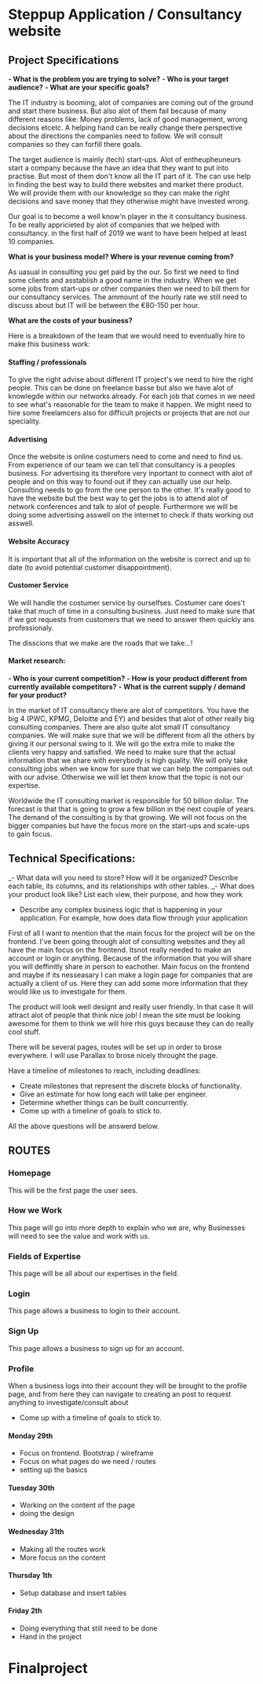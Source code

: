 # **Steppup** Application / Consultancy  website 
## Project Specifications

__- What is the problem you are trying to solve?__
__- Who is your target audience?__
__- What are your specific goals?__


The IT industry is booming, alot of companies are coming out of the ground and start there business. But also alot of them fail because of many different reasons like: Money problems, lack of good management, wrong decisions etcetc. A helping hand can be really change there perspective about the directions the companies need to follow. We will consult companies so they can forfill there goals. 

The target audience is mainly (tech) start-ups. Alot of entheupheuneurs start a company because the have an idea that they want to put into practise. But most of them don't know all the IT part of it. The can use help in finding the best way to build there websites and market there product. We will provide them with our knowledge so they can make the right decisions and save money that they otherwise might have invested wrong. 

Our goal is to become a well know'n player in the it consultancy business. To be really appricieted by alot of companies that we helped with consultancy. in the first half of 2019 we want to have been helped at least 10 companies.



__What is your business model? Where is your revenue coming from?__


As uasual in consulting you get paid by the our. So first we need to find some clients and asstablish a good name in the industry. When we get some jobs from start-ups or other companies then we need to bill them for our consultancy services. The ammount of the hourly rate we still need to discuss about but IT will be between the €80-150 per hour. 



__What are the costs of your business?__

Here is a breakdown of the team that we would need to eventually hire to make
this business work:

#### Staffing / professionals 

To give the right advise about different IT project's we need to hire the right people. This can be done on freelance basse but also we have alot of knowlegde within our networks already. For each job that comes in we need to see what's reasonable for the team to make it happen. We might need to hire some freelamcers also for difficult projects or projects that are not our speciality. 


#### Advertising

Once the website is online costumers need to come and need to find us. From experience of our team we can tell that consultancy is a peoples business. For advertising its therefore very inportant to connect with alot of people and on this way to found out if they can actually use our help. Consulting needs to go from the one person to the other. It's really good to have the website but the best way to get the jobs is to attend alot of network conferences and talk to alot of people. Furthermore we will be doing some advertising asswell on the internet to check if thats working out asswell.

#### Website Accuracy

It is important that all of the information on the website is correct and up to date (to avoid potential customer disappointment).

#### Customer Service

We will handle the costumer service by ourselfses. Costumer care does't take that much of time in a consulting business. Just need to make sure that if we got requests from customers that we need to answer them quickly ans professionaly. 

The disscions that we make are the roads that we take...! 


#### Market research:

__- Who is your current competition?__
__- How is your product different from currently available competitors?__
__- What is the current supply / demand for your product?__


In the market of IT consultancy there are alot of competitors. You have the big 4 (PWC, KPMG, Deloitte and EY) and besides that alot of other really big consulting companies. There are also quite alot small IT consultancy companies. We will make sure that we will be different from all the others by giving it our personal swing to it. We will go the extra mile to make the clients very happy and satisfied. We need to make sure that the actual information that we share with everybody is high quality. We will only take consulting jobs when we know for sure that we can help the companies out with our advise. Otherwise we will let them know that the topic is not our expertise. 

Worldwide the IT  consulting market is responsible for 50 billion dollar. The forecast is that that is going to grow a few billion in the next couple of years. The demand of the consulting is by that growing. We will not focus on the bigger companies but have the focus more on the start-ups and scale-ups to gain focus. 



## Technical Specifications:

_- What data will you need to store? How will it be organized? Describe each table, its columns, and its relationships with other tables.
_- What does your product look like? List each view, their purpose, and how they work
- Describe any complex business logic that is happening in your application. For example, how does data flow through your application

First of all I want to mention that the main focus for the project will be on the frontend. I've been going through alot of consulting websites and they all have the main focus on the frontend. Itsnot really needed to make an account or login or anything. Because of the information that you will share you will deffinitly share in person to eachother. Main focus on the frontend and maybe if its nesseasary I can make a login page for companies that are actually a client of us. Here they can add some more information that they would like us to investigate for them. 

The product will look well designt and really user friendly. In that case It will attract alot of people that think nice job! I mean the site must be looking awesome for them to think we will hire rhis guys because they can do really cool stuff. 

There will be several pages, routes will be set up in order to brose everywhere. I will use Parallax to brose nicely throught the page. 



Have a timeline of milestones to reach, including deadlines:
- Create milestones that represent the discrete blocks of functionality.
- Give an estimate for how long each will take per engineer.
- Determine whether things can be built concurrently.
- Come up with a timeline of goals to stick to.


All the above questions will be answerd below. 


## **ROUTES**

### Homepage
This will be the first page the user sees.

### How we Work
This page will go into more depth to explain who we are, why Businesses will need to see the value and work with us.

### Fields of Expertise 
This page will be all about our expertises in the field. 


### Login
This page allows a business to login to their account.

### Sign Up

This page allows a business to sign up for an account.

### Profile

When a business logs into their account they will be brought to the profile page, and from here they can navigate to creating an post to request anything to investigate/consult about



- Come up with a timeline of goals to stick to.


#### Monday 29th

- Focus on frontend. Bootstrap / wireframe 
- Focus on what pages do we need / routes
- setting up the basics 


#### Tuesday 30th
- Working on the content of the page
- doing the design 


#### Wednesday 31th

- Making all the routes work 
- More focus on the content

#### Thursday 1th
- Setup database and insert tables

#### Friday 2th
- Doing everything that still need to be done
- Hand in the project
# Finalproject
